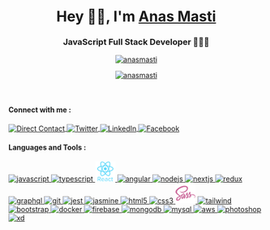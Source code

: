 <h1 align="center">Hey 👋🏻, I'm <a href="https://anasmasti.com/"> Anas Masti</a></h1>
<h3 align="center">JavaScript Full Stack Developer 👨🏻‍💻</h3>

<p align="center"> 
  <a href="https://twitter.com/anasmasti" target="blank"><img src="https://img.shields.io/twitter/follow/anasmasti?logo=twitter&style=for-the-badge" alt="anasmasti" /></a> 
</p>

<p align="center"> 
  <a href="https://github.com/ryo-ma/github-profile-trophy"><img src="https://github-profile-trophy.vercel.app/?username=anasmasti&theme=tokyonight" alt="anasmasti" /></a> 
</p>

<br/>

<h4 align="left">Connect with me :</h4>
<div align="left">
  <a href="https://anasmasti.com/contact" target="_blank" rel="noreferrer">
    <img align="center" src="https://www.iconsdb.com/icons/preview/violet/message-2-xxl.png" alt="Direct Contact" height="30" width="30" />
  </a>
  <a href="https://twitter.com/anasmasti" target="_blank" rel="noreferrer">
    <img align="center" src="https://img.shields.io/badge/Twitter-%231DA1F2.svg?style=for-the-badge&logo=Twitter&logoColor=white" alt="Twitter" />
  </a>
  <a href="https://linkedin.com/in/anas-masti-616040189" target="_blank" rel="noreferrer">
    <img align="center" src="https://img.shields.io/badge/linkedin-%230077B5.svg?style=for-the-badge&logo=linkedin&logoColor=white" alt="LinkedIn" />
  </a>
  <a href="https://fb.com/anas.masti.96" target="_blank" rel="noreferrer">
    <img align="center" src="https://img.shields.io/badge/Facebook-%231877F2.svg?style=for-the-badge&logo=Facebook&logoColor=white" alt="Facebook"  />
  </a>
</div>

<h4 align="left">Languages and Tools :</h4>
<div align="left"> 
  <a href="https://developer.mozilla.org/en-US/docs/Web/JavaScript" target="_blank" rel="noreferrer"> 
    <img src="https://logodownload.org/wp-content/uploads/2022/04/javascript-logo-1.png" alt="javascript" width="40" height="40"/> 
  </a> 
  <a href="https://www.typescriptlang.org/" target="_blank" rel="noreferrer"> 
    <img src="https://upload.wikimedia.org/wikipedia/commons/thumb/4/4c/Typescript_logo_2020.svg/2048px-Typescript_logo_2020.svg.png" alt="typescript"          width="40" height="40"/> 
  </a> 
   <a href="https://reactjs.org/" target="_blank" rel="noreferrer"> 
    <img src="https://raw.githubusercontent.com/devicons/devicon/master/icons/react/react-original-wordmark.svg" alt="react" width="40" height="40"/> 
  </a> 
  <a href="https://angular.io" target="_blank" rel="noreferrer"> 
    <img src="https://angular.io/assets/images/logos/angular/angular.svg" alt="angular" width="40" height="40"/> 
  </a> 
    <a href="https://nodejs.org" target="_blank" rel="noreferrer"> 
    <img src="https://brandslogos.com/wp-content/uploads/images/nodejs-icon-logo.png" alt="nodejs" width="40" height="40"/> 
  </a> 
    <a href="https://nextjs.org/" target="_blank" rel="noreferrer"> 
    <img src="https://ui-lib.com/blog/wp-content/uploads/2021/12/nextjs-boilerplate-logo.png" alt="nextjs" width="40" height="40"/> 
  </a> 
   <a href="https://redux.js.org" target="_blank" rel="noreferrer"> 
    <img src="https://brandslogos.com/wp-content/uploads/thumbs/redux-logo-vector.svg" alt="redux" width="40" height="40"/> 
  </a> 
  <a href="https://graphql.org" target="_blank" rel="noreferrer"> 
    <img src="https://www.vectorlogo.zone/logos/graphql/graphql-icon.svg" alt="graphql" width="40" height="40"/> 
  </a> 
  <a href="https://git-scm.com/" target="_blank" rel="noreferrer"> 
    <img src="https://www.vectorlogo.zone/logos/git-scm/git-scm-icon.svg" alt="git" width="40" height="40"/> 
  </a>
   <a href="https://jestjs.io" target="_blank" rel="noreferrer"> 
    <img src="https://cdn.freebiesupply.com/logos/large/2x/jest-logo-png-transparent.png" alt="jest" width="40" height="40"/> 
  </a> 
  <a href="https://jasmine.github.io/" target="_blank" rel="noreferrer"> 
  <img src="https://www.vectorlogo.zone/logos/jasmine/jasmine-icon.svg" alt="jasmine" width="40" height="40"/> 
  </a> 
  <a href="https://www.w3.org/html/" target="_blank" rel="noreferrer"> 
    <img src="https://cdn-icons-png.flaticon.com/512/732/732212.png" alt="html5" width="40" height="40"/> 
  </a> 
  <a href="https://www.w3schools.com/css/" target="_blank" rel="noreferrer"> 
    <img src="https://upload.wikimedia.org/wikipedia/commons/thumb/6/62/CSS3_logo.svg/800px-CSS3_logo.svg.png" alt="css3" width="auto" height="40"/> 
  </a> 
   <a href="https://sass-lang.com" target="_blank" rel="noreferrer"> 
    <img src="https://raw.githubusercontent.com/devicons/devicon/master/icons/sass/sass-original.svg" alt="sass" width="40" height="40"/> 
  </a> 
  <a href="https://tailwindcss.com/" target="_blank" rel="noreferrer"> 
    <img src="https://www.vectorlogo.zone/logos/tailwindcss/tailwindcss-icon.svg" alt="tailwind" width="40" height="40"/> 
  </a> 
  <a href="https://getbootstrap.com" target="_blank" rel="noreferrer"> 
    <img src="https://upload.wikimedia.org/wikipedia/commons/thumb/b/b2/Bootstrap_logo.svg/512px-Bootstrap_logo.svg.png" alt="bootstrap" width="auto"           height="40"/> 
  </a>
    <a href="https://www.docker.com/" target="_blank" rel="noreferrer"> 
    <img src="https://www.docker.com/wp-content/uploads/2022/03/vertical-logo-monochromatic.png" alt="docker" width="auto" height="40"/> 
  </a> 
   <a href="https://firebase.google.com/" target="_blank" rel="noreferrer"> 
    <img src="https://www.vectorlogo.zone/logos/firebase/firebase-icon.svg" alt="firebase" width="40" height="40"/> 
  </a> 
    <a href="https://www.mongodb.com/" target="_blank" rel="noreferrer"> 
    <img src="https://cdn.iconscout.com/icon/free/png-256/mongodb-3521676-2945120.png" alt="mongodb" width="40" height="40"/> 
  </a> 
  <a href="https://www.mysql.com/" target="_blank" rel="noreferrer"> 
    <img src="https://pngimg.com/uploads/mysql/mysql_PNG23.png" alt="mysql" width="40" height="40"/> 
  </a> 
  <a href="https://aws.amazon.com" target="_blank" rel="noreferrer"> 
    <img src="https://futurumresearch.com/wp-content/uploads/2020/01/aws-logo.png" alt="aws" width="auto" height="40"/> 
  </a> 
  <a href="https://www.photoshop.com/en" target="_blank" rel="noreferrer"> 
    <img src="https://pnggrid.com/wp-content/uploads/2021/05/Adobe-Photoshop-1024x998.png" alt="photoshop" width="40" height="40"/> 
  </a> 
  <a href="https://www.adobe.com/products/xd.html" target="_blank" rel="noreferrer"> 
    <img src="https://upload.wikimedia.org/wikipedia/commons/thumb/c/c2/Adobe_XD_CC_icon.svg/1200px-Adobe_XD_CC_icon.svg.png" alt="xd" width="40"               height="40"/> 
  </a> 
</div>
